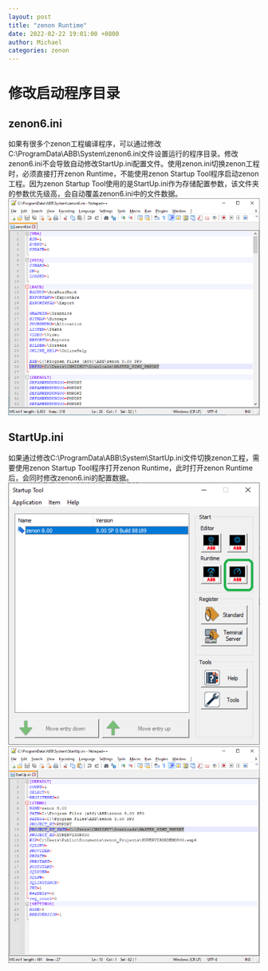 ```yaml
---
layout: post
title: "zenon Runtime"
date: 2022-02-22 19:01:00 +0800
author: Michael
categories: zenon
---
```


# 修改启动程序目录
## zenon6.ini
如果有很多个zenon工程编译程序，可以通过修改C:\ProgramData\ABB\System\zenon6.ini文件设置运行的程序目录。修改zenon6.ini不会导致自动修改StartUp.ini配置文件。使用zenon.ini切换zenon工程时，必须直接打开zenon Runtime，不能使用zenon Startup Tool程序启动zenon工程。因为zenon Startup Tool使用的是StartUp.ini作为存储配置参数，该文件夹的参数优先级高，会自动覆盖zenon6.ini中的文件数据。  
![日志文件夹](/assets/zenon/zenon6VBF30.png) 

## StartUp.ini
如果通过修改C:\ProgramData\ABB\System\StartUp.ini文件切换zenon工程，需要使用zenon Startup Tool程序打开zenon Runtime，此时打开zenon Runtime后，会同时修改zenon6.ini的配置数据。  
![日志文件夹](/assets/zenon/zenonStartupTool.png)  
![日志文件夹](/assets/zenon/StartUpini.png) 